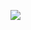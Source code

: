 
<a href="https://www.linkedin.com/in/david-elfving-long/"><img src="https://img.shields.io/badge/LinkedIn-0077B5?style=for-the-badge&logo=linkedin&logoColor=white"/> </a>


